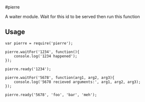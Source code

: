 #pierre

A waiter module. Wait for this id to be served then run this function


## Usage

    var pierre = require('pierre');

    pierre.waitFor('1234', function(){
        console.log('1234 happened');
    });

    pierre.ready('1234');

    pierre.waitFor('5678', function(arg1, arg2, arg3){
        console.log('5678 recieved arguments:', arg1, arg2, arg3);
    });

    pierre.ready('5678', 'foo', 'bar', 'meh');


